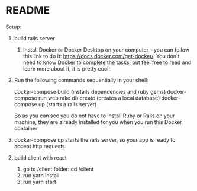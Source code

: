 # README

Setup:

1) build rails server

   1. Install Docker or Docker Desktop on your computer - you can follow this link to do it:
     https://docs.docker.com/get-docker/. You don't need to know Docker to complete the tasks, but feel free to read and learn more about it, it is pretty cool!

  2. Run the following commands sequentially in your shell:

      docker-compose build (installs dependencies and ruby gems)
      docker-compose run web rake db:create (creates a local database)
      docker-compose up (starts a rails server)


      So as you can see you do not have to install Ruby or Rails on your machine, they are already installed for you when you run this Docker container

  3. docker-compose up starts the rails server, so your app is ready to accept http requests

2) build client with react
   
   1. go to /client folder: cd /client
   2. run yarn install
   3. run yarn start

